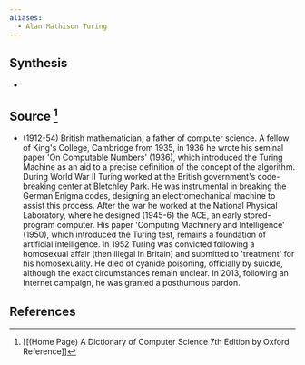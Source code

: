 ```yaml
---
aliases:
  - Alan Mathison Turing
---
```

## Synthesis
- 
## Source [^1]
- (1912-54) British mathematician, a father of computer science. A fellow of King's College, Cambridge from 1935, in 1936 he wrote his seminal paper 'On Computable Numbers' (1936), which introduced the Turing Machine as an aid to a precise definition of the concept of the algorithm. During World War II Turing worked at the British government's code-breaking center at Bletchley Park. He was instrumental in breaking the German Enigma codes, designing an electromechanical machine to assist this process. After the war he worked at the National Physical Laboratory, where he designed (1945-6) the ACE, an early stored-program computer. His paper 'Computing Machinery and Intelligence' (1950), which introduced the Turing test, remains a foundation of artificial intelligence. In 1952 Turing was convicted following a homosexual affair (then illegal in Britain) and submitted to 'treatment' for his homosexuality. He died of cyanide poisoning, officially by suicide, although the exact circumstances remain unclear. In 2013, following an Internet campaign, he was granted a posthumous pardon.
## References

[^1]: [[(Home Page) A Dictionary of Computer Science 7th Edition by Oxford Reference]]